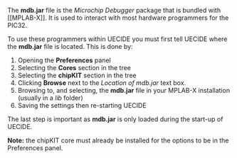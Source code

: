 The **mdb.jar** file is the *Microchip Debugger* package that is bundled with [[MPLAB-X]]. It is used to interact with most hardware programmers for the PIC32.

To use these programmers within UECIDE you must first tell UECIDE where the **mdb.jar** file is located. This is done by:

1. Opening the **Preferences** panel
2. Selecting the **Cores** section in the tree
3. Selecting the **chipKIT** section in the tree
4. Clicking **Browse** next to the *Location of mdb.jar* text box.
5. Browsing to, and selecting, the **mdb.jar** file in your MPLAB-X installation (usually in a *lib* folder)
6. Saving the settings then re-starting UECIDE 

The last step is important as **mdb.jar** is only loaded during the start-up of UECIDE.

**Note:** the chipKIT core must already be installed for the options to be in the Preferences panel. 